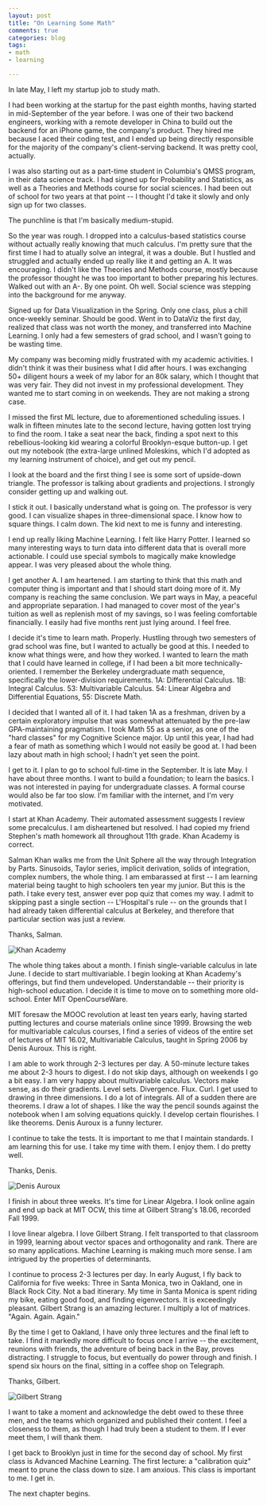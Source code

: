 ```yaml
---
layout: post
title: "On Learning Some Math"
comments: true
categories: blog
tags:
- math
- learning

---
```


In late May, I left my startup job to study math.

I had been working at the startup for the past eighth months, having started in mid-September of the year before. I was one of their two backend engineers, working with a remote developer in China to build out the backend for an iPhone game, the company's product. They hired me because I aced their coding test, and I ended up being directly responsible for the majority of the company's client-serving backend. It was pretty cool, actually.

I was also starting out as a part-time student in Columbia's QMSS program, in their data science track. I had signed up for Probability and Statistics, as well as a Theories and Methods course for social sciences. I had been out of school for two years at that point -- I thought I'd take it slowly and only sign up for two classes.

The punchline is that I'm basically medium-stupid.

So the year was rough. I dropped into a calculus-based statistics course without actually really knowing that much calculus. I'm pretty sure that the first time I had to atually solve an integral, it was a double. But I hustled and struggled and actually ended up really like it and getting an A. It was encouraging. I didn't like the Theories and Methods course, mostly because the professor thought he was too important to bother preparing his lectures. Walked out with an A-. By one point. Oh well. Social science was stepping into the background for me anyway.

Signed up for Data Visualization in the Spring. Only one class, plus a chill once-weekly seminar. Should be good. Went in to DataViz the first day, realized that class was not worth the money, and transferred into Machine Learning. I only had a few semesters of grad school, and I wasn't going to be wasting time.

My company was becoming midly frustrated with my academic activities. I didn't think it was their business what I did after hours. I was exchanging 50+ diligent hours a week of my labor for an 80k salary, which I thought that was very fair. They did not invest in my professional development. They wanted me to start coming in on weekends. They are not making a strong case.

I missed the first ML lecture, due to aforementioned scheduling issues. I walk in fifteen minutes late to the second lecture, having gotten lost trying to find the room. I take a seat near the back, finding a spot next to this rebellious-looking kid wearing a colorful Brooklyn-esque button-up. I get out my notebook (the extra-large unlined Moleskins, which I'd adopted as my learning instrument of choice), and get out my pencil.

I look at the board and the first thing I see is some sort of upside-down triangle. The professor is talking about gradients and projections. I strongly consider getting up and walking out.

I stick it out. I basically understand what is going on. The professor is very good. I can visualize shapes in three-dimensional space. I know how to square things. I calm down. The kid next to me is funny and interesting.

I end up really liking Machine Learning. I felt like Harry Potter. I learned so many interesting ways to turn data into different data that is overall more actionable. I could use special symbols to magically make knowledge appear. I was very pleased about the whole thing.

I get another A. I am heartened. I am starting to think that this math and computer thing is important and that I should start doing more of it. My company is reaching the same conclusion. We part ways in May, a peaceful and appropriate separation. I had managed to cover most of the year's tuition as well as replenish most of my savings, so I was feeling comfortable financially. I easily had five months rent just lying around. I feel free.

I decide it's time to learn math. Properly. Hustling through two semesters of grad school was fine, but I wanted to actually be good at this. I needed to know what things were, and how they worked. I wanted to learn the math that I could have learned in college, if I had been a bit more technically-oriented. I remember the Berkeley undergraduate math sequence, specifically the lower-division requirements. 1A: Differential Calculus. 1B: Integral Calculus. 53: Multivariable Calculus. 54: Linear Algebra and Differential Equations, 55: Discrete Math.

I decided that I wanted all of it. I had taken 1A as a freshman, driven by a certain exploratory impulse that was somewhat attenuated by the pre-law GPA-maintaining pragmatism. I took Math 55 as a senior, as one of the "hard classes" for my Cognitive Science major. Up until this year, I had had a fear of math as something which I would not easily be good at. I had been lazy about math in high school; I hadn't yet seen the point.

I get to it. I plan to go to school full-time in the September. It is late May. I have about three months. I want to build a foundation; to learn the basics. I was not interested in paying for undergraduate classes. A formal course would also be far too slow. I'm familiar with the internet, and I'm very motivated.

I start at Khan Academy. Their automated assessment suggests I review some precalculus. I am disheartened but resolved. I had copied my friend Stephen's math homework all throughout 11th grade. Khan Academy is correct.

Salman Khan walks me from the Unit Sphere all the way through Integration by Parts. Sinusoids, Taylor series, implicit derivation, solids of integration, complex numbers, the whole thing. I am embarassed at first -- I am learning material being taught to high schoolers ten year my junior. But this is the path. I take every test, answer ever pop quiz that comes my way. I admit to skipping past a single section -- L'Hospital's rule -- on the grounds that I had already taken differential calculus at Berkeley, and therefore that particular section was just a review.

Thanks, Salman.

![Khan Academy](https://s3.amazonaws.com/kronosapiens.github.io/images/khan.png)

The whole thing takes about a month. I finish single-variable calculus in late June. I decide to start multivariable. I begin looking at Khan Academy's offerings, but find them undeveloped. Understandable -- their priority is high-school education. I decide it is time to move on to something more old-school. Enter MIT OpenCourseWare.

MIT foresaw the MOOC revolution at least ten years early, having started putting lectures and course materials online since 1999. Browsing the web for multivariable calculus courses, I find a series of videos of the entire set of lectures of MIT 16.02, Multivariable Calculus, taught in Spring 2006 by Denis Auroux. This is right.

I am able to work through 2-3 lectures per day. A 50-minute lecture takes me about 2-3 hours to digest. I do not skip days, although on weekends I go a bit easy. I am very happy about multivariable calculus. Vectors make sense, as do their gradients. Level sets. Divergence. Flux. Curl. I get used to drawing in three dimensions. I do a lot of integrals. All of a sudden there are theorems. I draw a lot of shapes. I like the way the pencil sounds against the notebook when I am solving equations quickly. I develop certain flourishes. I like theorems. Denis Auroux is a funny lecturer.

I continue to take the tests. It is important to me that I maintain standards. I am learning this for use. I take my time with them. I enjoy them. I do pretty well.

Thanks, Denis.

![Denis Auroux](https://s3.amazonaws.com/kronosapiens.github.io/images/auroux.png)

I finish in about three weeks. It's time for Linear Algebra. I look online again and end up back at MIT OCW, this time at Gilbert Strang's 18.06, recorded Fall 1999.

I love linear algebra. I love Gilbert Strang. I felt transported to that classroom in 1999, learning about vector spaces and orthogonality and rank. There are so many applications. Machine Learning is making much more sense. I am intrigued by the properties of determinants.

I continue to process 2-3 lectures per day. In early August, I fly back to California for five weeks: Three in Santa Monica, two in Oakland, one in Black Rock City. Not a bad itinerary. My time in Santa Monica is spent riding my bike, eating good food, and finding eigenvectors. It is exceedingly pleasant. Gilbert Strang is an amazing lecturer. I multiply a lot of matrices. "Again. Again. Again."

By the time I get to Oakland, I have only three lectures and the final left to take. I find it markedly more difficult to focus once I arrive -- the excitement, reunions with friends, the adventure of being back in the Bay, proves distracting. I struggle to focus, but eventually do power through and finish. I spend six hours on the final, sitting in a coffee shop on Telegraph.

Thanks, Gilbert.

![Gilbert Strang](https://s3.amazonaws.com/kronosapiens.github.io/images/strang.png)

I want to take a moment and acknowledge the debt owed to these three men, and the teams which organized and published their content. I feel a closeness to them, as though I had truly been a student to them. If I ever meet them, I will thank them.

I get back to Brooklyn just in time for the second day of school. My first class is Advanced Machine Learning. The first lecture: a "calibration quiz" meant to prune the class down to size. I am anxious. This class is important to me. I get in.

 The next chapter begins.













